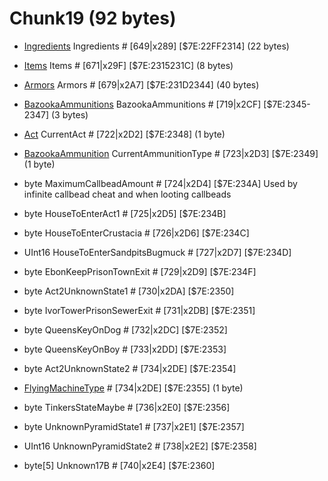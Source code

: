 ﻿# Chunk19 (92 bytes)

* [Ingredients](../Items/Ingredients.md) Ingredients # [649|x289]  [$7E:22FF2314]  (22 bytes)

* [Items](../Items/Items.md) Items # [671|x29F]  [$7E:2315231C]  (8 bytes)

* [Armors](../Items/Armors.md) Armors # [679|x2A7]  [$7E:231D2344]  (40 bytes)

* [BazookaAmmunitions](../Items/BazookaAmmunitions.md) BazookaAmmunitions # [719|x2CF]  [$7E:2345-2347]  (3 bytes)

* [Act](../Items/Enums/Act.md) CurrentAct # [722|x2D2]  [$7E:2348]  (1 byte)

* [BazookaAmmunition](../Items/Enums/BazookaAmmunition.md) CurrentAmmunitionType # [723|x2D3]  [$7E:2349]  (1 byte)

* byte MaximumCallbeadAmount # [724|x2D4]  [$7E:234A] Used by infinite callbead cheat and when looting callbeads

* byte HouseToEnterAct1 # [725|x2D5]  [$7E:234B]

* byte HouseToEnterCrustacia # [726|x2D6]  [$7E:234C]

* UInt16 HouseToEnterSandpitsBugmuck # [727|x2D7]  [$7E:234D]

* byte EbonKeepPrisonTownExit # [729|x2D9]  [$7E:234F]

* byte Act2UnknownState1 # [730|x2DA]  [$7E:2350]

* byte IvorTowerPrisonSewerExit # [731|x2DB]  [$7E:2351]

* byte QueensKeyOnDog # [732|x2DC]  [$7E:2352] 

* byte QueensKeyOnBoy # [733|x2DD]  [$7E:2353] 

* byte Act2UnknownState2 # [734|x2DE]  [$7E:2354]

* [FlyingMachineType](../Items/Enums/FlyingMachineType.md) # [734|x2DE]  [$7E:2355]  (1 byte) 

* byte TinkersStateMaybe # [736|x2E0]  [$7E:2356]

* byte UnknownPyramidState1 # [737|x2E1]  [$7E:2357]

* UInt16 UnknownPyramidState2 # [738|x2E2]  [$7E:2358]

* byte[5] Unknown17B # [740|x2E4]  [$7E:2360]


